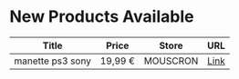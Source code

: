 # New Products Available

| Title | Price | Store | URL |
|---|---|---|---|
| manette ps3 sony | 19,99 € | MOUSCRON | [Link](https://www.cashconverters.be/fr/accessoires-jeux-video/839187-manette-ps3-sony.html) |

